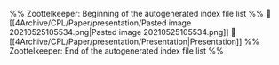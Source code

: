 %% Zoottelkeeper: Beginning of the autogenerated index file list  %%
📄 [[4Archive/CPL/Paper/presentation/Pasted image 20210525105534.png|Pasted image 20210525105534.png]]
📄 [[4Archive/CPL/Paper/presentation/Presentation|Presentation]]
%% Zoottelkeeper: End of the autogenerated index file list  %%
